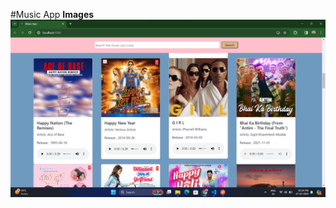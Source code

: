 #Music App
<b>Images</b>
<img src="https://raw.githubusercontent.com/ritheshjaston/music/main/shots/p1.png?token=GHSAT0AAAAAACM6AY4LBKJYKXPCJ25DBVZWZQD4JBQ" />

